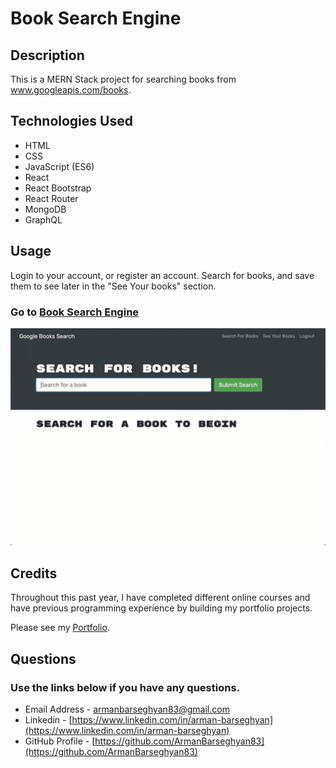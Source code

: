 # Book Search Engine

## Description
This is a MERN Stack project for searching books from www.googleapis.com/books.

## Technologies Used
- HTML
- CSS
- JavaScript (ES6)
- React
- React Bootstrap
- React Router
- MongoDB
- GraphQL

## Usage
Login to your account, or register an account. Search for books, and save them to see later in the "See Your books" section. 

### Go to [Book Search Engine](https://book-search-6x8o.onrender.com)

![About Me page](./Assets/21-mern-homework-demo-01.gif)

## Credits

Throughout this past year, I have completed different online courses and have previous programming experience by building my portfolio projects.

Please see my [Portfolio](https://armanbarseghyan83.github.io/portfolio/).

## Questions
### Use the links below if you have any questions.
- Email Address - [armanbarseghyan83@gmail.com](mailto:armanbarseghyan83@gmail.com)
- Linkedin - [https://www.linkedin.com/in/arman-barseghyan](https://www.linkedin.com/in/arman-barseghyan)
- GitHub Profile - [https://github.com/ArmanBarseghyan83](https://github.com/ArmanBarseghyan83)

